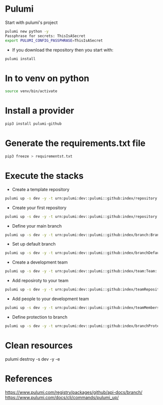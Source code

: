 # Pulumi
Start with pulumi's project
```bash
pulumi new python -y
Passphrase for secrets: ThisIsASecret
export PULUMI_CONFIG_PASSPHRASE=ThisIsASecret
```

- If you download the repository then you start with:
```bash
pulumi install
```

# In to venv on python
```bash
source venv/bin/activate 
```

# Install a provider
```bash
pip3 install pulumi-github
```

# Generate the requirements.txt file
```bash
pip3 freeze > requirementst.txt
```

# Execute the stacks

- Create a template repository
```bash
pulumi up -s dev -y -t urn:pulumi:dev::pulumi::github:index/repository:Repository::template_repository
```

- Create your first repository
```bash
pulumi up -s dev -y -t urn:pulumi:dev::pulumi::github:index/repository:Repository::first_org_repository
```

- Define your main branch
```bash
pulumi up -s dev -y -t urn:pulumi:dev::pulumi::github:index/branch:Branch::main_branch
```

- Set up default branch
```bash
pulumi up -s dev -y -t urn:pulumi:dev::pulumi::github:index/branchDefault:BranchDefault::default_branch
```

- Create a development team
```bash
pulumi up -s dev -y -t urn:pulumi:dev::pulumi::github:index/team:Team::org_dev_team
```

- Add reposiroty to your team
```bash
pulumi up -s dev -y -t urn:pulumi:dev::pulumi::github:index/teamRepository:TeamRepository::dev_repository
```

- Add people to your development team
```bash
pulumi up -s dev -y -t urn:pulumi:dev::pulumi::github:index/teamMembers:TeamMembers::add_member_to_team
```

- Define protection to branch
```bash
pulumi up -s dev -y -t urn:pulumi:dev::pulumi::github:index/branchProtectionV3:BranchProtectionV3::branch_protection
```

# Clean resources
pulumi destroy -s dev -y -e 

# References
https://www.pulumi.com/registry/packages/github/api-docs/branch/
https://www.pulumi.com/docs/cli/commands/pulumi_up/

